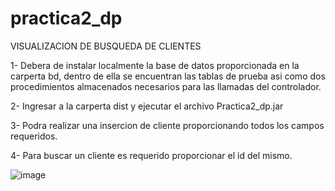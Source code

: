 # practica2_dp


VISUALIZACION DE BUSQUEDA DE CLIENTES

1- Debera de instalar localmente la base de datos proporcionada en la carperta bd, dentro de ella
se encuentran las tablas de prueba asi como dos procedimientos almacenados necesarios para las llamadas del controlador.

2- Ingresar a la carperta dist y ejecutar el archivo Practica2_dp.jar

3- Podra realizar una insercion de cliente proporcionando todos los campos requeridos.

4- Para buscar un cliente es requerido proporcionar el id del mismo.

![image](https://user-images.githubusercontent.com/52810306/206869504-3580c9d6-1813-4bd3-bf16-95abec5452c8.png)

